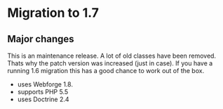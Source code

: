 Migration to 1.7
====================

## Major changes



This is an maintenance release. A lot of old classes have been removed. Thats why the patch version was increased (just in case). If you have a running 1.6 migration this has a good chance to work out of the box.

- uses Webforge 1.8.
- supports PHP 5.5
- uses Doctrine 2.4
